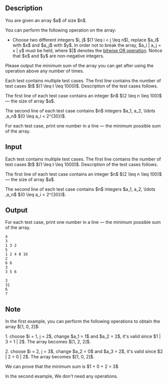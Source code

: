 ## Description

<div><p>You are given an array $a$ of size $n$.</p><p>You can perform the following operation on the array: </p><ul> <li> Choose two different integers $i, j$ $(1 \leq i &lt; j \leq n$), replace $a_i$ with $x$ and $a_j$ with $y$. In order not to break the array, $a_i | a_j = x | y$ must be held, where $|$ denotes the <a href="https://en.wikipedia.org/wiki/Bitwise_operation#OR">bitwise OR operation</a>. Notice that $x$ and $y$ are non-negative integers. </li></ul><p>Please output the minimum sum of the array you can get after using the operation above any number of times.</p></div><div class="input-specification"><p>Each test contains multiple test cases. The first line contains the number of test cases $t$ $(1 \leq t \leq 1000)$. Description of the test cases follows.</p><p>The first line of each test case contains an integer $n$ $(2 \leq n \leq 100)$ — the size of array $a$.</p><p>The second line of each test case contains $n$ integers $a_1, a_2, \ldots ,a_n$ $(0 \leq a_i &lt; 2^{30})$.</p></div><div class="output-specification"><p>For each test case, print one number in a line — the minimum possible sum of the array.</p></div>

## Input

<p>Each test contains multiple test cases. The first line contains the number of test cases $t$ $(1 \leq t \leq 1000)$. Description of the test cases follows.</p><p>The first line of each test case contains an integer $n$ $(2 \leq n \leq 100)$ — the size of array $a$.</p><p>The second line of each test case contains $n$ integers $a_1, a_2, \ldots ,a_n$ $(0 \leq a_i &lt; 2^{30})$.</p>

## Output

<p>For each test case, print one number in a line — the minimum possible sum of the array.</p>





```input1
4
3
1 3 2
5
1 2 4 8 16
2
6 6
3
3 5 6
```




```output1
3
31
6
7
```



## Note

<p>In the first example, you can perform the following operations to obtain the array $[1, 0, 2]$:</p><p>1. choose $i = 1, j = 2$, change $a_1 = 1$ and $a_2 = 2$, it's valid since $1 | 3 = 1 | 2$. The array becomes $[1, 2, 2]$.</p><p>2. choose $i = 2, j = 3$, change $a_2 = 0$ and $a_3 = 2$, it's valid since $2 | 2 = 0 | 2$. The array becomes $[1, 0, 2]$.</p><p>We can prove that the minimum sum is $1 + 0 + 2 = 3$</p><p>In the second example, We don't need any operations.</p>
